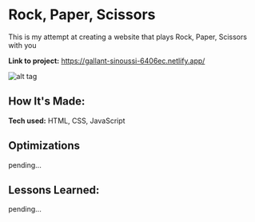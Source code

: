 # Rock, Paper, Scissors
This is my attempt at creating a website that plays Rock, Paper, Scissors with you

**Link to project:** https://gallant-sinoussi-6406ec.netlify.app/

![alt tag](http://placecorgi.com/1200/650)

## How It's Made:

**Tech used:** HTML, CSS, JavaScript


## Optimizations

pending...

## Lessons Learned:

pending...
